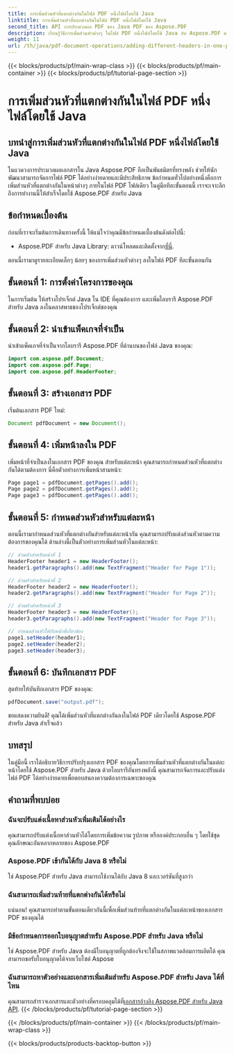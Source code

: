 ```yaml
---
title: การเพิ่มส่วนหัวที่แตกต่างกันในไฟล์ PDF หนึ่งไฟล์โดยใช้ Java
linktitle: การเพิ่มส่วนหัวที่แตกต่างกันในไฟล์ PDF หนึ่งไฟล์โดยใช้ Java
second_title: API การประมวลผล PDF ของ Java PDF ของ Aspose.PDF
description: เรียนรู้วิธีการเพิ่มส่วนหัวต่างๆ ในไฟล์ PDF หนึ่งไฟล์โดยใช้ Java กับ Aspose.PDF คำแนะนำทีละขั้นตอนสำหรับการปรับแต่งส่วนหัว PDF
weight: 11
url: /th/java/pdf-document-operations/adding-different-headers-in-one-pdf-file-using-java/
---
```


{{< blocks/products/pf/main-wrap-class >}}
{{< blocks/products/pf/main-container >}}
{{< blocks/products/pf/tutorial-page-section >}}

# การเพิ่มส่วนหัวที่แตกต่างกันในไฟล์ PDF หนึ่งไฟล์โดยใช้ Java


## บทนำสู่การเพิ่มส่วนหัวที่แตกต่างกันในไฟล์ PDF หนึ่งไฟล์โดยใช้ Java

ในแวดวงการประมวลผลเอกสารใน Java Aspose.PDF ถือเป็นพันธมิตรที่ทรงพลัง ช่วยให้นักพัฒนาสามารถจัดการไฟล์ PDF ได้อย่างง่ายดายและมีประสิทธิภาพ ข้อกำหนดทั่วไปอย่างหนึ่งคือการเพิ่มส่วนหัวที่แตกต่างกันในหน้าต่างๆ ภายในไฟล์ PDF ไฟล์เดียว ในคู่มือทีละขั้นตอนนี้ เราจะเจาะลึกถึงการทำงานนี้ให้สำเร็จโดยใช้ Aspose.PDF สำหรับ Java 

## ข้อกำหนดเบื้องต้น

ก่อนที่เราจะเริ่มต้นการเดินทางครั้งนี้ ให้แน่ใจว่าคุณมีข้อกำหนดเบื้องต้นดังต่อไปนี้:

-  Aspose.PDF สำหรับ Java Library: ดาวน์โหลดและติดตั้งจาก[ที่นี่](https://releases.aspose.com/pdf/java/).

ตอนนี้เรามาดูรายละเอียดเล็กๆ น้อยๆ ของการเพิ่มส่วนหัวต่างๆ ลงในไฟล์ PDF ทีละขั้นตอนกัน

## ขั้นตอนที่ 1: การตั้งค่าโครงการของคุณ

ในการเริ่มต้น ให้สร้างโปรเจ็กต์ Java ใน IDE ที่คุณต้องการ และเพิ่มไลบรารี Aspose.PDF สำหรับ Java ลงในคลาสพาธของโปรเจ็กต์ของคุณ

## ขั้นตอนที่ 2: นำเข้าแพ็คเกจที่จำเป็น

นำเข้าแพ็คเกจที่จำเป็นจากไลบรารี Aspose.PDF ที่ด้านบนของไฟล์ Java ของคุณ:

```java
import com.aspose.pdf.Document;
import com.aspose.pdf.Page;
import com.aspose.pdf.HeaderFooter;
```

## ขั้นตอนที่ 3: สร้างเอกสาร PDF

เริ่มต้นเอกสาร PDF ใหม่:

```java
Document pdfDocument = new Document();
```

## ขั้นตอนที่ 4: เพิ่มหน้าลงใน PDF

เพิ่มหน้าที่จำเป็นลงในเอกสาร PDF ของคุณ สำหรับแต่ละหน้า คุณสามารถกำหนดส่วนหัวที่แตกต่างกันได้ตามต้องการ นี่คือตัวอย่างการเพิ่มหน้าสามหน้า:

```java
Page page1 = pdfDocument.getPages().add();
Page page2 = pdfDocument.getPages().add();
Page page3 = pdfDocument.getPages().add();
```

## ขั้นตอนที่ 5: กำหนดส่วนหัวสำหรับแต่ละหน้า

ตอนนี้เรามากำหนดส่วนหัวที่แตกต่างกันสำหรับแต่ละหน้ากัน คุณสามารถปรับแต่งส่วนหัวตามความต้องการของคุณได้ ด้านล่างนี้เป็นตัวอย่างการเพิ่มส่วนหัวในแต่ละหน้า:

```java
// ส่วนหัวสำหรับหน้าที่ 1
HeaderFooter header1 = new HeaderFooter();
header1.getParagraphs().add(new TextFragment("Header for Page 1"));

// ส่วนหัวสำหรับหน้าที่ 2
HeaderFooter header2 = new HeaderFooter();
header2.getParagraphs().add(new TextFragment("Header for Page 2"));

// ส่วนหัวสำหรับหน้าที่ 3
HeaderFooter header3 = new HeaderFooter();
header3.getParagraphs().add(new TextFragment("Header for Page 3"));

// กำหนดส่วนหัวให้กับหน้าที่เกี่ยวข้อง
page1.setHeader(header1);
page2.setHeader(header2);
page3.setHeader(header3);
```

## ขั้นตอนที่ 6: บันทึกเอกสาร PDF

สุดท้ายให้บันทึกเอกสาร PDF ของคุณ:

```java
pdfDocument.save("output.pdf");
```

ขอแสดงความยินดี! คุณได้เพิ่มส่วนหัวที่แตกต่างกันลงในไฟล์ PDF เดียวโดยใช้ Aspose.PDF สำหรับ Java สำเร็จแล้ว

## บทสรุป

ในคู่มือนี้ เราได้อธิบายวิธีการปรับปรุงเอกสาร PDF ของคุณโดยการเพิ่มส่วนหัวที่แตกต่างกันในแต่ละหน้าโดยใช้ Aspose.PDF สำหรับ Java ด้วยไลบรารีอันทรงพลังนี้ คุณสามารถจัดการและปรับแต่งไฟล์ PDF ได้อย่างง่ายดายเพื่อตอบสนองความต้องการเฉพาะของคุณ

## คำถามที่พบบ่อย

### ฉันจะปรับแต่งเนื้อหาส่วนหัวเพิ่มเติมได้อย่างไร

คุณสามารถปรับแต่งเนื้อหาส่วนหัวได้โดยการเพิ่มข้อความ รูปภาพ หรือองค์ประกอบอื่น ๆ โดยใช้ชุดคุณลักษณะอันหลากหลายของ Aspose.PDF

### Aspose.PDF เข้ากันได้กับ Java 8 หรือไม่

ใช่ Aspose.PDF สำหรับ Java สามารถใช้งานได้กับ Java 8 และเวอร์ชันที่สูงกว่า

### ฉันสามารถเพิ่มส่วนท้ายที่แตกต่างกันได้หรือไม่

แน่นอน! คุณสามารถทำตามขั้นตอนเดียวกันนี้เพื่อเพิ่มส่วนท้ายที่แตกต่างกันในแต่ละหน้าของเอกสาร PDF ของคุณได้

### มีข้อกำหนดการออกใบอนุญาตสำหรับ Aspose.PDF สำหรับ Java หรือไม่

ใช่ Aspose.PDF สำหรับ Java ต้องมีใบอนุญาตที่ถูกต้องจึงจะใช้ในสภาพแวดล้อมการผลิตได้ คุณสามารถขอรับใบอนุญาตได้จากเว็บไซต์ Aspose

### ฉันสามารถหาตัวอย่างและเอกสารเพิ่มเติมสำหรับ Aspose.PDF สำหรับ Java ได้ที่ไหน

 คุณสามารถสำรวจเอกสารและตัวอย่างที่ครอบคลุมได้ที่[เอกสารอ้างอิง Aspose.PDF สำหรับ Java API](https://reference.aspose.com/pdf/java/).
{{< /blocks/products/pf/tutorial-page-section >}}

{{< /blocks/products/pf/main-container >}}
{{< /blocks/products/pf/main-wrap-class >}}

{{< blocks/products/products-backtop-button >}}
